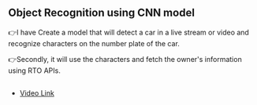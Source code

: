 
## Object Recognition using CNN model

👉I have Create a model that will detect a car in a live stream or video and recognize characters on the number plate of the car.

👉Secondly, it will use the characters and fetch the owner's information using RTO APIs.

##
- [Video Link](https://www.linkedin.com/posts/tejaswininagtode_task08-worldrecordholder-training-activity-6834460546067177472-kGt7?utm_source=share&utm_medium=member_desktop)


